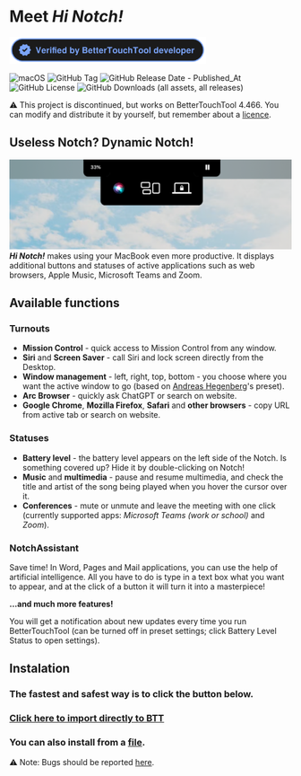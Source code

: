 # Meet *Hi Notch!*

<picture>
 <source media="(prefers-color-scheme: dark)" srcset="https://raw.githubusercontent.com/MStankiewiczOfficial/Hi-Notch/main/assets/badges/verify_dark_en.svg">
 <source media="(prefers-color-scheme: light)" srcset="https://raw.githubusercontent.com/MStankiewiczOfficial/Hi-Notch/main/assets/badges/verify_light_en.svg">
 <img alt="Verified BetterTouchTool Preset" src="https://raw.githubusercontent.com/MStankiewiczOfficial/Hi-Notch/main/assets/badges/verify_dark_en.svg" height="48px">
</picture>

![macOS](https://img.shields.io/badge/mac%20os-000?style=for-the-badge&logo=apple&logoColor=F0F0F0)
![GitHub Tag](https://img.shields.io/github/v/tag/MStankiewiczOfficial/Hi-Notch?style=for-the-badge&label=Release&logo=github)
![GitHub Release Date - Published_At](https://img.shields.io/github/release-date/MStankiewiczOfficial/Hi-Notch?style=for-the-badge)
![GitHub License](https://img.shields.io/github/license/MStankiewiczOfficial/Hi-Notch?style=for-the-badge)
![GitHub Downloads (all assets, all releases)](https://img.shields.io/github/downloads/MStankiewiczOfficial/Hi-Notch/total?style=for-the-badge)

⚠️ This project is discontinued, but works on BetterTouchTool 4.466. You can modify and distribute it by yourself, but remember about a [licence](https://github.com/MStankiewiczOfficial/Hi-Notch/blob/main/LICENSE).

## Useless Notch? Dynamic Notch!

![](https://github.com/MStankiewiczOfficial/Hi-Notch/blob/v24022/assets/screenshot.png?raw=true)
***Hi Notch!*** makes using your MacBook even more productive. It displays additional buttons and statuses of active applications such as web browsers, Apple Music, Microsoft Teams and Zoom.

## Available functions

### Turnouts

* **Mission Control** - quick access to Mission Control from any window.
* **Siri** and **Screen Saver** - call Siri and lock screen directly from the Desktop.
* **Window management** - left, right, top, bottom - you choose where you want the active window to go (based on [Andreas Hegenberg](https://community.folivora.ai/u/andreas_hegenberg/)'s preset).
* **Arc Browser** - quickly ask ChatGPT or search on website.
* **Google Chrome**, **Mozilla Firefox**, **Safari** and **other browsers** - copy URL from active tab or search on website.

### Statuses

* **Battery level** - the battery level appears on the left side of the Notch. Is something covered up? Hide it by double-clicking on Notch!
* **Music** and **multimedia** - pause and resume multimedia, and check the title and artist of the song being played when you hover the cursor over it.
* **Conferences** - mute or unmute and leave the meeting with one click (currently supported apps: *Microsoft Teams (work or school)* and *Zoom*).

### NotchAssistant

Save time! In Word, Pages and Mail applications, you can use the help of artificial intelligence. All you have to do is type in a text box what you want to appear, and at the click of a button it will turn it into a masterpiece!

**...and much more features!**

You will get a notification about new updates every time you run BetterTouchTool (can be turned off in preset settings; click Battery Level Status to open settings).

## Instalation

### The fastest and safest way is to click the button below.

### [Click here to import directly to BTT](https://www.mstankiewi.cz/hi-notch?download=2)

### You can also install from a [file](https://github.com/MStankiewiczOfficial/Hi-Notch/releases/latest).

⚠️ Note: Bugs should be reported [here](https://github.com/MStankiewiczOfficial/Hi-Notch/issues).
